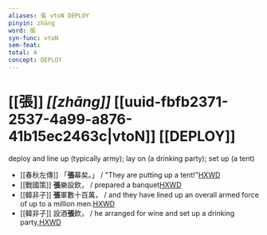 ```yaml
---
aliases: 張 vtoN DEPLOY
pinyin: zhāng
word: 張
syn-func: vtoN
sem-feat: 
total: 4
concept: DEPLOY 
---
```

# [[張]] *[[zhāng]]*  [[uuid-fbfb2371-2537-4a99-a876-41b15ec2463c|vtoN]] [[DEPLOY]]
deploy and line up (typically army); lay on (a drinking party); set up (a tent)
 - [[春秋左傳]] 「**張**幕矣。」 / "They are putting up a tent!"[HXWD](https://hxwd.org/textview.html?location=KR1e0001_tls_008-359a.13)
 - [[戰國策]] **張**樂設飲， / prepared a banquet[HXWD](https://hxwd.org/textview.html?location=KR2e0003_tls_047-7a.6)
 - [[韓非子]] **張**軍數十百萬， / and they have lined up an overall armed force of up to a million men.[HXWD](https://hxwd.org/textview.html?location=KR3c0005_tls_001-5a.5)
 - [[韓非子]] 設酒**張**飲， / he arranged for wine and set up a drinking party,[HXWD](https://hxwd.org/textview.html?location=KR3c0005_tls_010-96a.4)